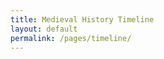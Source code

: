 ```yaml
---
title: Medieval History Timeline
layout: default
permalink: /pages/timeline/
---
```


<div id="timeline-root"></div>

<script src="{{ site.baseurl }}/assets/js/timeline.js"></script>
<script>
  ReactDOM.render(
    React.createElement(Timeline),
    document.getElementById('timeline-root')
  );
</script>
